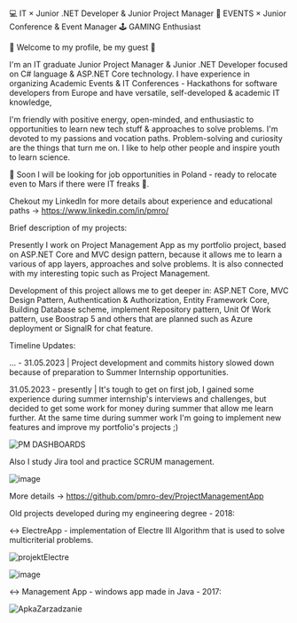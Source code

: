 💻 IT × Junior .NET Developer & Junior Project Manager 🎫 EVENTS × Junior Conference & Event Manager 🕹️ GAMING Enthusiast

🔸 Welcome to my profile, be my guest 🔸

I'm an IT graduate Junior Project Manager & Junior .NET Developer focused on C# language & ASP.NET Core technology. I have experience in organizing Academic Events & IT Conferences - Hackathons for software developers from Europe and have versatile, self-developed & academic IT knowledge, 

I'm friendly with positive energy, open-minded, and enthusiastic to opportunities to learn new tech stuff & approaches to solve problems. I'm devoted to my passions and vocation paths. Problem-solving and curiosity are the things that turn me on. I like to help other people and inspire youth to learn science.

📌 Soon I will be looking for job opportunities in Poland - ready to relocate even to Mars if there were IT freaks 👾.

Chekout my LinkedIn for more details about experience and educational paths -> https://www.linkedin.com/in/pmro/

Brief description of my projects:

Presently I work on Project Management App as my portfolio project, based on ASP.NET Core and MVC design pattern, because it allows me to learn a various of app layers, approaches and solve problems. It is also connected with my interesting topic such as Project Management.

Development of this project allows me to get deeper in: ASP.NET Core, MVC Design Pattern, Authentication & Authorization, Entity Framework Core, Building Database scheme, implement Repository pattern, Unit Of Work pattern, use Boostrap 5 and others that are planned such as Azure deployment or SignalR for chat feature.

Timeline Updates: 

... - 31.05.2023 | Project development and commits history slowed down because of preparation to Summer Internship opportunities.

31.05.2023 - presently | It's tough to get on first job, I gained some experience during summer internship's interviews and challenges, but decided to get some work for money during summer that allow me learn further. At the same time during summer work I'm going to implement new features and improve my portfolio's projects ;)


![PM DASHBOARDS](https://user-images.githubusercontent.com/34062651/228538976-4771595c-9ad4-4cd2-9eb1-36bbac9ee8e5.gif)

Also I study Jira tool and practice SCRUM management.

![image](https://user-images.githubusercontent.com/34062651/228542205-88f67ac6-6781-428b-b677-26cc441db1fd.png)

More details -> https://github.com/pmro-dev/ProjectManagementApp


Old projects developed during my engineering degree - 2018:

<-> ElectreApp - implementation of Electre III Algorithm that is used to solve multicriterial problems.

![projektElectre](https://user-images.githubusercontent.com/34062651/228543240-fba31d54-73d2-4939-98a1-eea03583b06d.png)

![image](https://user-images.githubusercontent.com/34062651/228575862-4d6b038a-60d0-44a6-9077-daf6dea5c997.png)

<-> Management App - windows app made in Java - 2017:

![ApkaZarzadzanie](https://user-images.githubusercontent.com/34062651/228512563-148dde64-ed43-448b-82db-b946e7458bbd.gif)
